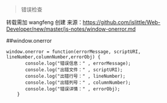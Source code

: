 
>错误检查

转载需加 wangfeng 创建 来源：https://github.com/islittle/Web-Developer/new/master/js-notes/window-onerror.md

##window.onerror

```
window.onerror = function(errorMessage, scriptURI, lineNumber,columnNumber,errorObj) {
       console.log("错误信息：" , errorMessage);
       console.log("出错文件：" , scriptURI);
       console.log("出错行号：" , lineNumber);
       console.log("出错列号：" , columnNumber);
       console.log("错误详情：" , errorObj);
    }
```
